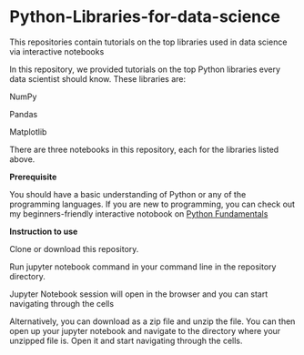 # Python-Libraries-for-data-science
This repositories contain tutorials on the top libraries used in data science via interactive notebooks 

In this repository, we provided tutorials on the top Python libraries every data scientist should know. These libraries are:

NumPy

Pandas

Matplotlib

There are three notebooks in this repository, each for the libraries listed above. 

**Prerequisite**

You should have a basic understanding of Python or any of the programming languages.
If you are new to programming, you can check out my beginners-friendly interactive notobook on [Python Fundamentals](https://github.com/Abisola-ds/Python-Fundamentals)



**Instruction to use**

Clone or download this repository.

Run jupyter notebook command in your command line in the repository directory.

Jupyter Notebook session will open in the browser and you can start navigating through the cells

Alternatively, you can download as a zip file and unzip the file. You can then open up your jupyter notebook and navigate to the directory where your unzipped file is. Open it and start navigating through the cells.
